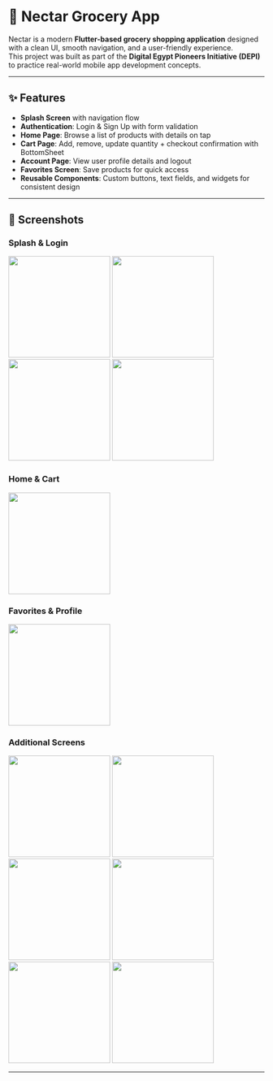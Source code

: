 # 🌸 Nectar Grocery App

Nectar is a modern **Flutter-based grocery shopping application** designed with a clean UI, smooth navigation, and a user-friendly experience.  
This project was built as part of the **Digital Egypt Pioneers Initiative (DEPI)** to practice real-world mobile app development concepts.

---

## ✨ Features

- **Splash Screen** with navigation flow  
- **Authentication**: Login & Sign Up with form validation  
- **Home Page**: Browse a list of products with details on tap  
- **Cart Page**: Add, remove, update quantity + checkout confirmation with BottomSheet  
- **Account Page**: View user profile details and logout  
- **Favorites Screen**: Save products for quick access  
- **Reusable Components**: Custom buttons, text fields, and widgets for consistent design  

---

## 📸 Screenshots

### Splash & Login
<p float="left">
  <img src="https://github.com/user-attachments/assets/38590e4f-9cd6-4efa-92f2-a996fca9aa33" width="200" />
  <img src="https://github.com/user-attachments/assets/c8aeb58a-7b4b-41b9-a950-e4f7c9196527" width="200" />
  <img src="https://github.com/user-attachments/assets/c8b64ce1-0f6a-4ab9-be75-8c4b6ffd525c" width="200"/>
  <img src="https://github.com/user-attachments/assets/58e9be23-e12e-4f28-a6a9-a6dd638d2b6a" width="200" />
</p>

### Home & Cart
<p float="left">
  <img src="https://github.com/user-attachments/assets/8ebf8a3d-a143-4dd1-89aa-543ec27cb446" width="200" />
  
</p>

### Favorites & Profile
<p float="left">
  
  <img src="https://github.com/user-attachments/assets/a6cd2213-565c-4617-9ce5-1061652c61b4" width="200" />
</p>

### Additional Screens
<p float="left">
  <img src="https://github.com/user-attachments/assets/b54e593e-70d7-4b04-acba-bf537ae11e3c" width="200" />
  <img src="https://github.com/user-attachments/assets/99c1c6de-b241-4980-b1fb-3d09aa2e1217" width="200" />
  <img src="https://github.com/user-attachments/assets/48e30280-d376-40ba-8181-21ca31bdb9c7" width="200" />
  <img src="https://github.com/user-attachments/assets/1554de75-3fda-47f6-9108-14a1d2322b17" width="200" />
  <img src="https://github.com/user-attachments/assets/47088ad6-1da3-4498-b2cf-a52bb4f121ce" width="200" />
  <img src="https://github.com/user-attachments/assets/6c700c70-ff75-4b6f-b2ee-4fd675ebe78e" width="200" />
</p>

---
